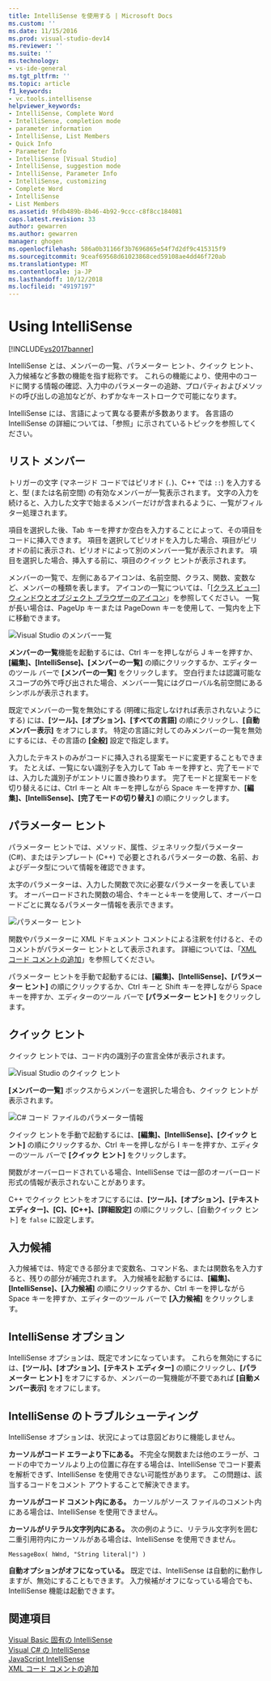 ```yaml
---
title: IntelliSense を使用する | Microsoft Docs
ms.custom: ''
ms.date: 11/15/2016
ms.prod: visual-studio-dev14
ms.reviewer: ''
ms.suite: ''
ms.technology:
- vs-ide-general
ms.tgt_pltfrm: ''
ms.topic: article
f1_keywords:
- vc.tools.intellisense
helpviewer_keywords:
- IntelliSense, Complete Word
- IntelliSense, completion mode
- parameter information
- IntelliSense, List Members
- Quick Info
- Parameter Info
- IntelliSense [Visual Studio]
- IntelliSense, suggestion mode
- IntelliSense, Parameter Info
- IntelliSense, customizing
- Complete Word
- IntelliSense
- List Members
ms.assetid: 9fdb489b-8b46-4b92-9ccc-c8f8cc184081
caps.latest.revision: 33
author: gewarren
ms.author: gewarren
manager: ghogen
ms.openlocfilehash: 586a0b31166f3b7696865e54f7d2df9c415315f9
ms.sourcegitcommit: 9ceaf69568d61023868ced59108ae4dd46f720ab
ms.translationtype: MT
ms.contentlocale: ja-JP
ms.lasthandoff: 10/12/2018
ms.locfileid: "49197197"
---
```

# <a name="using-intellisense"></a>Using IntelliSense
[!INCLUDE[vs2017banner](../includes/vs2017banner.md)]

IntelliSense とは、メンバーの一覧、パラメーター ヒント、クイック ヒント、入力候補など多数の機能を指す総称です。 これらの機能により、使用中のコードに関する情報の確認、入力中のパラメーターの追跡、プロパティおよびメソッドの呼び出しの追加などが、わずかなキーストロークで可能になります。  
  
 IntelliSense には、言語によって異なる要素が多数あります。 各言語の IntelliSense の詳細については、「参照」に示されているトピックを参照してください。  
  
## <a name="list-members"></a>リスト メンバー  
 トリガーの文字 (マネージド コードではピリオド (`.`)、C++ では `::`) を入力すると、型 (または名前空間) の有効なメンバーが一覧表示されます。 文字の入力を続けると、入力した文字で始まるメンバーだけが含まれるように、一覧がフィルター処理されます。  
  
 項目を選択した後、Tab キーを押すか空白を入力することによって、その項目をコードに挿入できます。 項目を選択してピリオドを入力した場合、項目がピリオドの前に表示され、ピリオドによって別のメンバー一覧が表示されます。 項目を選択した場合、挿入する前に、項目のクイック ヒントが表示されます。  
  
 メンバーの一覧で、左側にあるアイコンは、名前空間、クラス、関数、変数など、メンバーの種類を表します。 アイコンの一覧については、「[[クラス ビュー] ウィンドウとオブジェクト ブラウザーのアイコン](../ide/class-view-and-object-browser-icons.md)」を参照してください。 一覧が長い場合は、PageUp キーまたは PageDown キーを使用して、一覧内を上下に移動できます。  
  
 ![Visual Studio のメンバー一覧](../ide/media/vs2015-intellisense.png "vs2015_Intellisense")  
  
 **メンバーの一覧**機能を起動するには、Ctrl キーを押しながら J キーを押すか、**[編集]、[IntelliSense]、[メンバーの一覧]** の順にクリックするか、エディターのツール バーで **[メンバーの一覧]** をクリックします。 空白行または認識可能なスコープの外で呼び出された場合、メンバー一覧にはグローバル名前空間にあるシンボルが表示されます。  
  
 既定でメンバーの一覧を無効にする (明確に指定しなければ表示されないようにする) には、**[ツール]、[オプション]、[すべての言語]** の順にクリックし、**[自動メンバー表示]** をオフにします。 特定の言語に対してのみメンバーの一覧を無効にするには、その言語の **[全般]** 設定で指定します。  
  
 入力したテキストのみがコードに挿入される提案モードに変更することもできます。 たとえば、一覧にない識別子を入力して Tab キーを押すと、完了モードでは、入力した識別子がエントリに置き換わります。 完了モードと提案モードを切り替えるには、Ctrl キーと Alt キーを押しながら Space キーを押すか、**[編集]、[IntelliSense]、[完了モードの切り替え]** の順にクリックします。  
  
## <a name="parameter-info"></a>パラメーター ヒント  
 パラメーター ヒントでは、メソッド、属性、ジェネリック型パラメーター (C#)、またはテンプレート (C++) で必要とされるパラメーターの数、名前、およびデータ型について情報を確認できます。  
  
 太字のパラメーターは、入力した関数で次に必要なパラメーターを表しています。 オーバーロードされた関数の場合、↑キーと↓キーを使用して、オーバーロードごとに異なるパラメーター情報を表示できます。  
  
 ![パラメーター ヒント](../ide/media/vs2015-param-info.png "VS2015_param_Info")  
  
 関数やパラメーターに XML ドキュメント コメントによる注釈を付けると、そのコメントがパラメーター ヒントとして表示されます。 詳細については、「[XML コード コメントの追加](../ide/supplying-xml-code-comments.md)」を参照してください。  
  
 パラメーター ヒントを手動で起動するには、**[編集]、[IntelliSense]、[パラメーター ヒント]** の順にクリックするか、Ctrl キーと Shift キーを押しながら Space キーを押すか、エディターのツール バーで **[パラメーター ヒント]** をクリックします。  
  
## <a name="quick-info"></a>クイック ヒント  
 クイック ヒントでは、コード内の識別子の宣言全体が表示されます。  
  
 ![Visual Studio のクイック ヒント](../ide/media/vs2015-quick-info.png "VS2015_Quick_info")  
  
 **[メンバーの一覧]** ボックスからメンバーを選択した場合も、クイック ヒントが表示されます。  
  
 ![C&#35; コード ファイルのパラメーター情報](../ide/media/vs2015-paraminfo.png "VS2015_ParamInfo")  
  
 クイック ヒントを手動で起動するには、**[編集]、[IntelliSense]、[クイック ヒント]** の順にクリックするか、Ctrl キーを押しながら I キーを押すか、エディターのツール バーで **[クイック ヒント]** をクリックします。  
  
 関数がオーバーロードされている場合、IntelliSense では一部のオーバーロード形式の情報が表示されないことがあります。  
  
 C++ でクイック ヒントをオフにするには、**[ツール]、[オプション]、[テキスト エディター]、[C]、[C++]、[詳細設定]** の順にクリックし、[自動クイック ヒント] を `false` に設定します。  
  
## <a name="complete-word"></a>入力候補  
 入力候補では、特定できる部分まで変数名、コマンド名、または関数名を入力すると、残りの部分が補完されます。 入力候補を起動するには、**[編集]、[IntelliSense]、[入力候補]** の順にクリックするか、Ctrl キーを押しながら Space キーを押すか、エディターのツール バーで **[入力候補]** をクリックします。  
  
## <a name="intellisense-options"></a>IntelliSense オプション  
 IntelliSense オプションは、既定でオンになっています。 これらを無効にするには、**[ツール]、[オプション]、[テキスト エディター]** の順にクリックし、**[パラメーター ヒント]** をオフにするか、メンバーの一覧機能が不要であれば **[自動メンバー表示]** をオフにします。  
  
## <a name="troubleshooting-intellisense"></a>IntelliSense のトラブルシューティング  
 IntelliSense オプションは、状況によっては意図どおりに機能しません。  
  
 **カーソルがコード エラーより下にある。** 不完全な関数または他のエラーが、コードの中でカーソルより上の位置に存在する場合は、IntelliSense でコード要素を解析できず、IntelliSense を使用できない可能性があります。 この問題は、該当するコードをコメント アウトすることで解決できます。  
  
 **カーソルがコード コメント内にある。** カーソルがソース ファイルのコメント内にある場合は、IntelliSense を使用できません。  
  
 **カーソルがリテラル文字列内にある。** 次の例のように、リテラル文字列を囲む二重引用符内にカーソルがある場合は、IntelliSense を使用できません。  
  
```  
MessageBox( hWnd, "String literal|") )  
```  
  
 **自動オプションがオフになっている。** 既定では、IntelliSense は自動的に動作しますが、無効にすることもできます。 入力候補がオフになっている場合でも、IntelliSense 機能は起動できます。  
  
## <a name="see-also"></a>関連項目  
 [Visual Basic 固有の IntelliSense](../ide/visual-basic-specific-intellisense.md)   
 [Visual C# の IntelliSense](../ide/visual-csharp-intellisense.md)   
 [JavaScript IntelliSense](../ide/javascript-intellisense.md)   
 [XML コード コメントの追加](../ide/supplying-xml-code-comments.md)



